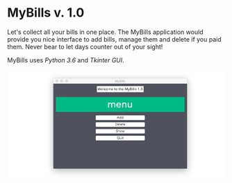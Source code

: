# MyBills v. 1.0

Let's collect all your bills in one place. The MyBills application would provide you nice interface to add bills, manage them and delete if you paid them. Never bear to let days counter out of your sight!

MyBills uses *Python 3.6* and *Tkinter GUI*.

![MyBills App](https://github.com/FranQyy/my_bills/blob/master/MyBillsPhoto1.png)
